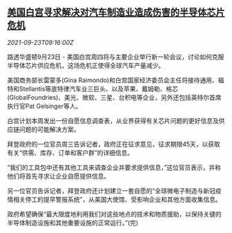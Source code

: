 <!--1632389462000-->
[美国白宫寻求解决对汽车制造业造成伤害的半导体芯片危机](https://cn.reuters.com/article/white-house-auto-chips-0923-thur-idCNKBS2GJ0MA)
------

<div><i>2021-09-23T09:16:00Z</i></div><p>路透华盛顿9月23日 - 美国白宫周四将与主要企业举行新一轮会议，讨论如何克服半导体芯片供应危机，这场危机正使得全球汽车产量减少。</p><p>美国商务部长雷蒙多(Gina Raimondo)和白宫国家经济委员会主任将接待通用、福特和Stellantis等底特律汽车业三巨头、以及苹果、戴姆勒、格芯(GlobalFoundries)、美光、微软、三星、台积电等企业，另外还包括英特尔首席执行官Pat Gelsinger等人。</p><p>白宫计划本周发出一份自愿信息调查表，从业界获得有关芯片问题的更好信息及供应链问题的可能解决方案。</p><p>拜登政府的一位官员周三告诉记者，政府正在征求意见，征求期限45天，以获取有关“供需、库存、订单和客户群”的详细信息。</p><p>“我们的工具包中还有其他工具来调查企业并要求提供信息，”这位官员表示，并称他们将首先寻求让企业自愿提供信息。</p><p>另一位官员告诉记者，拜登政府还计划建立一套自愿的“全球微电子制造与新冠疫情相关停工的提早警报系统”，从美国大使馆、受影响企业和其他方面收集信息。</p><p>政府希望确保“最大限度地利用我们对这些地点的技术和物质援助，以保持关键的半导体制造设施和其他重要设施的正常运行。”(完)</p>
